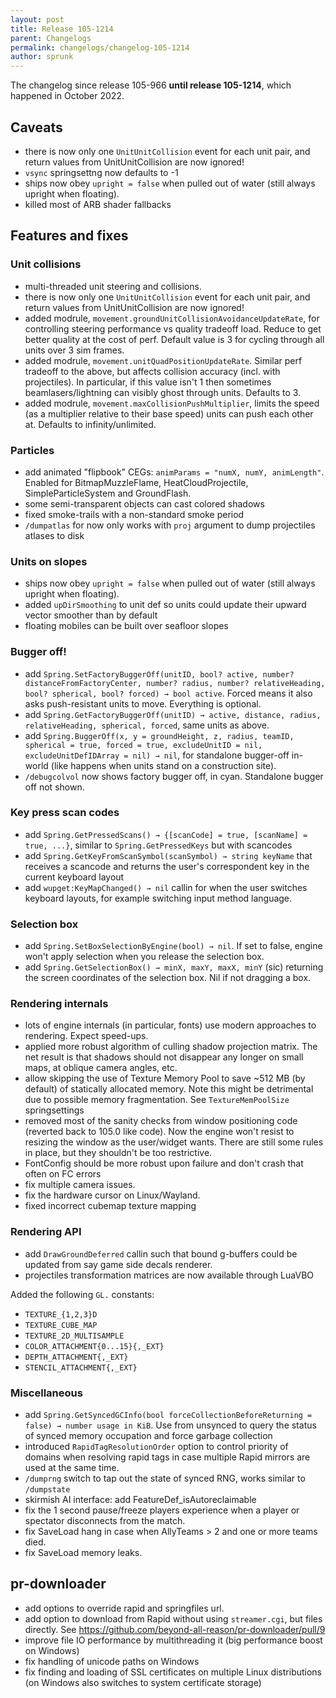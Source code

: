 ```yaml
---
layout: post
title: Release 105-1214
parent: Changelogs
permalink: changelogs/changelog-105-1214
author: sprunk
---
```


The changelog since release 105-966 **until release 105-1214**, which happened in October 2022.

## Caveats
* there is now only one `UnitUnitCollision` event for each unit pair, and return values from UnitUnitCollision are now ignored!
* `vsync` springsettng now defaults to -1
* ships now obey `upright = false` when pulled out of water (still always upright when floating).
* killed most of ARB shader fallbacks

## Features and fixes

### Unit collisions
* multi-threaded unit steering and collisions.
* there is now only one `UnitUnitCollision` event for each unit pair, and return values from UnitUnitCollision are now ignored!
* added modrule, `movement.groundUnitCollisionAvoidanceUpdateRate`, for controlling steering performance vs quality tradeoff load. Reduce to get better quality at the cost of perf. Default value is 3 for cycling through all units over 3 sim frames.
* added modrule, `movement.unitQuadPositionUpdateRate`. Similar perf tradeoff to the above, but affects collision accuracy (incl. with projectiles). In particular, if this value isn't 1 then sometimes beamlasers/lightning can visibly ghost through units. Defaults to 3.
* added modrule, `movement.maxCollisionPushMultiplier`, limits the speed (as a multiplier relative to their base speed) units can push each other at. Defaults to infinity/unlimited.

### Particles
* add animated "flipbook" CEGs: `animParams = "numX, numY, animLength"`. Enabled for BitmapMuzzleFlame, HeatCloudProjectile, SimpleParticleSystem and GroundFlash.
* some semi-transparent objects can cast colored shadows
* fixed smoke-trails with a non-standard smoke period
* `/dumpatlas` for now only works with `proj` argument to dump projectiles atlases to disk

### Units on slopes
* ships now obey `upright = false` when pulled out of water (still always upright when floating).
* added `upDirSmoothing` to unit def so units could update their upward vector smoother than by default
* floating mobiles can be built over seafloor slopes

### Bugger off!
* add `Spring.SetFactoryBuggerOff(unitID, bool? active, number? distanceFromFactoryCenter, number? radius, number? relativeHeading, bool? spherical, bool? forced) → bool active`. Forced means it also asks push-resistant units to move. Everything is optional.
* add `Spring.GetFactoryBuggerOff(unitID) → active, distance, radius, relativeHeading, spherical, forced`, same units as above.
* add `Spring.BuggerOff(x, y = groundHeight, z, radius, teamID, spherical = true, forced = true, excludeUnitID = nil, excludeUnitDefIDArray = nil) → nil`, for standalone bugger-off in-world (like happens when units stand on a construction site).
* `/debugcolvol` now shows factory bugger off, in cyan. Standalone bugger off not shown.

### Key press scan codes
* add `Spring.GetPressedScans() → {[scanCode] = true, [scanName] = true, ...}`, similar to `Spring.GetPressedKeys` but with scancodes
* add `Spring.GetKeyFromScanSymbol(scanSymbol) → string keyName` that receives a scancode and returns the user's correspondent key in the current keyboard layout
* add `wupget:KeyMapChanged() → nil` callin for when the user switches keyboard layouts, for example switching input method language.

### Selection box
* add `Spring.SetBoxSelectionByEngine(bool) → nil`. If set to false, engine won't apply selection when you release the selection box.
* add `Spring.GetSelectionBox() → minX, maxY, maxX, minY` (sic) returning the screen coordinates of the selection box. Nil if not dragging a box.

### Rendering internals
* lots of engine internals (in particular, fonts) use modern approaches to rendering. Expect speed-ups.
* applied more robust algorithm of culling shadow projection matrix. The net result is that shadows should not disappear any longer on small maps, at oblique camera angles, etc.
* allow skipping the use of Texture Memory Pool to save ~512 MB (by default) of statically allocated memory. Note this might be detrimental due to possible memory fragmentation. See `TextureMemPoolSize` springsettings
* removed most of the sanity checks from window positioning code (reverted back to 105.0 like code). Now the engine won't resist to resizing the window as the user/widget wants. There are still some rules in place, but they shouldn't be too restrictive.
* FontConfig should be more robust upon failure and don't crash that often on FC errors
* fix multiple camera issues.
* fix the hardware cursor on Linux/Wayland.
* fixed incorrect cubemap texture mapping

### Rendering API
* add `DrawGroundDeferred` callin such that bound g-buffers could be updated from say game side decals renderer.
* projectiles transformation matrices are now available through LuaVBO

Added the following `GL.` constants:
* `TEXTURE_{1,2,3}D`
* `TEXTURE_CUBE_MAP`
* `TEXTURE_2D_MULTISAMPLE`
* `COLOR_ATTACHMENT{0...15}{,_EXT}`
* `DEPTH_ATTACHMENT{,_EXT}`
* `STENCIL_ATTACHMENT{,_EXT}`

### Miscellaneous
* add `Spring.GetSyncedGCInfo(bool forceCollectionBeforeReturning = false) → number usage in KiB`. Use from unsynced to query the status of synced memory occupation and force garbage collection
* introduced `RapidTagResolutionOrder` option to control priority of domains when resolving rapid tags in case multiple Rapid mirrors are used at the same time.
* `/dumprng` switch to tap out the state of synced RNG, works similar to `/dumpstate`
* skirmish AI interface: add FeatureDef_isAutoreclaimable
* fix the 1 second pause/freeze players experience when a player or spectator disconnects from the match.
* fix SaveLoad hang in case when AllyTeams > 2 and one or more teams died.
* fix SaveLoad memory leaks.

## pr-downloader
* add options to override rapid and springfiles url.
* add option to download from Rapid without using `streamer.cgi`, but files directly. See https://github.com/beyond-all-reason/pr-downloader/pull/9
* improve file IO performance by multithreading it (big performance boost on Windows)
* fix handling of unicode paths on Windows
* fix finding and loading of SSL certificates on multiple Linux distributions (on Windows also switches to system certificate storage)
